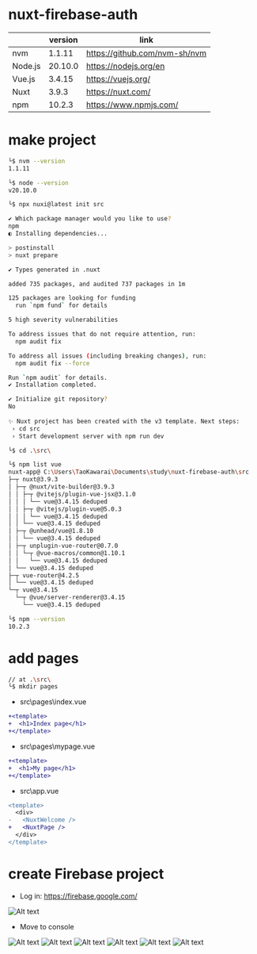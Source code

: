 # nuxt-firebase-auth

|         | version | link                          | 
| ------- | ------- | ----------------------------- | 
| nvm     | 1.1.11  | https://github.com/nvm-sh/nvm | 
| Node.js | 20.10.0 | https://nodejs.org/en         | 
| Vue.js  | 3.4.15  | https://vuejs.org/            | 
| Nuxt    | 3.9.3   | https://nuxt.com/             | 
| npm     | 10.2.3  | https://www.npmjs.com/        | 

# make project
```sh
└$ nvm --version
1.1.11

└$ node --version
v20.10.0

└$ npx nuxi@latest init src

✔ Which package manager would you like to use?
npm
◐ Installing dependencies...                                                                                                                              20:23:40

> postinstall
> nuxt prepare

✔ Types generated in .nuxt                                                                                                                               20:25:07

added 735 packages, and audited 737 packages in 1m

125 packages are looking for funding
  run `npm fund` for details

5 high severity vulnerabilities

To address issues that do not require attention, run:
  npm audit fix

To address all issues (including breaking changes), run:
  npm audit fix --force

Run `npm audit` for details.
✔ Installation completed.                                                                                                                                20:25:07   

✔ Initialize git repository?
No
                                                                                                                                                          20:25:31  
✨ Nuxt project has been created with the v3 template. Next steps:
 › cd src                                                                                                                                                 20:25:31  
 › Start development server with npm run dev  

└$ cd .\src\

└$ npm list vue
nuxt-app@ C:\Users\TaoKawarai\Documents\study\nuxt-firebase-auth\src
├─┬ nuxt@3.9.3
│ ├─┬ @nuxt/vite-builder@3.9.3
│ │ ├─┬ @vitejs/plugin-vue-jsx@3.1.0
│ │ │ └── vue@3.4.15 deduped
│ │ ├─┬ @vitejs/plugin-vue@5.0.3
│ │ │ └── vue@3.4.15 deduped
│ │ └── vue@3.4.15 deduped
│ ├─┬ @unhead/vue@1.8.10
│ │ └── vue@3.4.15 deduped
│ ├─┬ unplugin-vue-router@0.7.0
│ │ └─┬ @vue-macros/common@1.10.1
│ │   └── vue@3.4.15 deduped
│ └── vue@3.4.15 deduped
├─┬ vue-router@4.2.5
│ └── vue@3.4.15 deduped
└─┬ vue@3.4.15
  └─┬ @vue/server-renderer@3.4.15
    └── vue@3.4.15 deduped

└$ npm --version
10.2.3
```

# add pages

```sh
// at .\src\
└$ mkdir pages
```

- src\pages\index.vue
```diff
+<template>
+  <h1>Index page</h1>
+</template>
```

- src\pages\mypage.vue
```diff
+<template>
+  <h1>My page</h1>
+</template>
```

- src\app.vue
```diff
<template>
  <div>
-   <NuxtWelcome />
+   <NuxtPage />
  </div>
</template>
```

# create Firebase project
- Log in: https://firebase.google.com/

![Alt text](image.png)

- Move to console

![Alt text](image-1.png)
![Alt text](image-2.png)
![Alt text](image-3.png)
![Alt text](image-4.png)
![Alt text](image-5.png)
![Alt text](image-6.png)